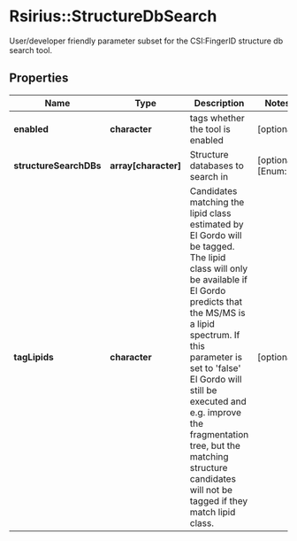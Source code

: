 # Rsirius::StructureDbSearch

User/developer friendly parameter subset for the CSI:FingerID structure db search tool.

## Properties
Name | Type | Description | Notes
------------ | ------------- | ------------- | -------------
**enabled** | **character** | tags whether the tool is enabled | [optional] 
**structureSearchDBs** | **array[character]** | Structure databases to search in | [optional] [Enum: ] 
**tagLipids** | **character** | Candidates matching the lipid class estimated by El Gordo will be tagged.  The lipid class will only be available if El Gordo predicts that the MS/MS is a lipid spectrum.  If this parameter is set to &#39;false&#39; El Gordo will still be executed and e.g. improve the fragmentation  tree, but the matching structure candidates will not be tagged if they match lipid class. | [optional] 


